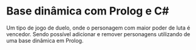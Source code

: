 # Base dinâmica com Prolog e C#

Um tipo de jogo de duelo, onde o personagem com maior poder de luta é vencedor.
Sendo possível adicionar e remover personagens utilizando de uma base dinâmica em Prolog.
